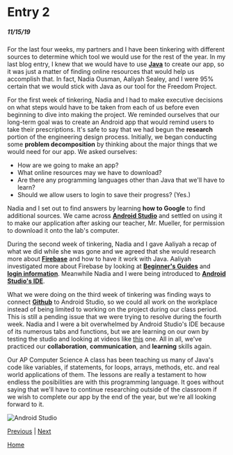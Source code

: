 # Entry 2
##### 11/15/19

For the last four weeks, my partners and I have been tinkering with different sources to determine which tool we would use for the rest of the year. In my last blog entry, I knew that we would have to use [**Java**](https://www.w3schools.com/java/java_intro.asp) to create our app, so it was just a matter of finding online resources that would help us accomplish that. In fact, Nadia Ousman, Aaliyah Sealey, and I were 95% certain that we would stick with Java as our tool for the Freedom Project.

For the first week of tinkering, Nadia and I had to make executive decisions on what steps would have to be taken from each of us before even beginning to dive into making the project. We reminded ourselves that our long-term goal was to create an Android app that would remind users to take their prescriptions. It's safe to say that we had begun the **research** portion of the engineering design process. Initially, we began conducting some **problem decomposition** by thinking about the major things that we would need for our app. We asked ourselves:
* How are we going to make an app?
* What online resources may we have to download?
* Are there any programming languages other than Java that we'll have to learn?
* Should we allow users to login to save their progress? (Yes.)

Nadia and I set out to find answers by learning **how to Google** to find additional sources. We came across [**Android Studio**](https://developer.android.com/studio/install) and settled on using it to make our application after asking our teacher, Mr. Mueller, for permission to download it onto the lab's computer.

During the second week of tinkering, Nadia and I gave Aaliyah a recap of what we did while she was gone and we agreed that she would research more about [**Firebase**](https://firebase.google.com/) and how to have it work with Java. Aaliyah investigated more about Firebase by looking at [**Beginner's Guides**](https://www.youtube.com/watch?v=9kRgVxULbag) and [**login information**](https://firebase.google.com/docs/auth/web/password-auth). Meanwhile Nadia and I were being introduced to [**Android Studio's IDE**](https://blog.mindorks.com/introduction-to-android-studio-ide).

What we were doing on the third week of tinkering was finding ways to connect [**Github**](https://github.com/) to Android Studio, so we could all work on the workplace instead of being limited to working on the project during our class period. This is still a pending issue that we were trying to resolve during the fourth week. Nadia and I were a bit overwhelmed by Android Studio's IDE because of its numerous tabs and functions, but we are learning on our own by testing the studio and looking at videos like [this](https://www.youtube.com/watch?v=EOfCEhWq8sg) one. All in all, we've practiced our **collaboration**, **communication**, and **learning** skills again.

Our AP Computer Science A class has been teaching us many of Java's code like variables, if statements, for loops, arrays, methods, etc. and real world applications of them. The lessons are really a testament to how endless the posibilities are with this programming language. It goes without saying that we'll have to continue researching outside of the classroom if we wish to complete our app by the end of the year, but we're all looking forward to it.

![Android Studio](https://techcrunch.com/wp-content/uploads/2017/02/android-studio-logo.png)
<!--Android Studio image | Jon Evans from https://techcrunch.com/2017/02/19/why-is-android-studio-still-such-a-gruesome-embarrassment/-->

[Previous](entry01.md) | [Next](entry03.md)

[Home](../README.md)